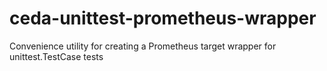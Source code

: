 # ceda-unittest-prometheus-wrapper
Convenience utility for creating a Prometheus target wrapper for unittest.TestCase tests
